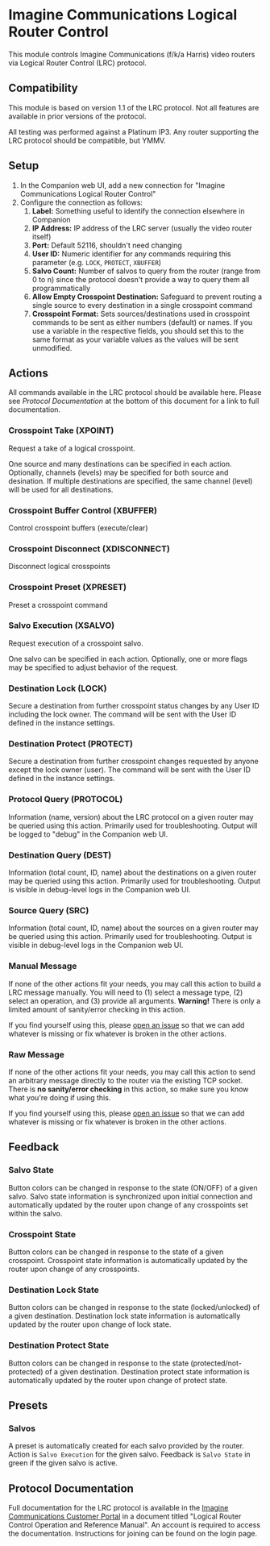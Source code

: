 # Imagine Communications Logical Router Control

This module controls Imagine Communications (f/k/a Harris) video routers via Logical Router Control (LRC) protocol.

## Compatibility

This module is based on version 1.1 of the LRC protocol. Not all features are available in prior versions of the protocol.

All testing was performed against a Platinum IP3. Any router supporting the LRC protocol should be compatible, but YMMV.

## Setup

1. In the Companion web UI, add a new connection for "Imagine Communications Logical Router Control"
2. Configure the connection as follows:
   1. **Label:** Something useful to identify the connection elsewhere in Companion
   2. **IP Address:** IP address of the LRC server (usually the video router itself)
   3. **Port:** Default 52116, shouldn't need changing
   4. **User ID:** Numeric identifier for any commands requiring this parameter (e.g. `LOCK`, `PROTECT`, `XBUFFER`)
   5. **Salvo Count:** Number of salvos to query from the router (range from 0 to n) since the protocol doesn't provide a way to query them all programmatically
   6. **Allow Empty Crosspoint Destination:** Safeguard to prevent routing a single source to every destination in a single crosspoint command
   7. **Crosspoint Format:** Sets sources/destinations used in crosspoint commands to be sent as either numbers (default) or names.
      If you use a variable in the respective fields, you should set this to the same format as your variable values as the values will be sent unmodified.

## Actions

All commands available in the LRC protocol should be available here.
Please see _Protocol Documentation_ at the bottom of this document for a link to full documentation.

### Crosspoint Take (XPOINT)

Request a take of a logical crosspoint.

One source and many destinations can be specified in each action.
Optionally, channels (levels) may be specified for both source and desination.
If multiple destinations are specified, the same channel (level) will be used for all destinations.

### Crosspoint Buffer Control (XBUFFER)

Control crosspoint buffers (execute/clear)

### Crosspoint Disconnect (XDISCONNECT)

Disconnect logical crosspoints

### Crosspoint Preset (XPRESET)

Preset a crosspoint command

### Salvo Execution (XSALVO)

Request execution of a crosspoint salvo.

One salvo can be specified in each action.
Optionally, one or more flags may be specified to adjust behavior of the request.

### Destination Lock (LOCK)

Secure a destination from further crosspoint status changes by any User ID including the lock owner.
The command will be sent with the User ID defined in the instance settings.

### Destination Protect (PROTECT)

Secure a destination from further crosspoint changes requested by anyone except the lock owner (user).
The command will be sent with the User ID defined in the instance settings.

### Protocol Query (PROTOCOL)

Information (name, version) about the LRC protocol on a given router may be queried using this action.
Primarily used for troubleshooting. Output will be logged to "debug" in the Companion web UI.

### Destination Query (DEST)

Information (total count, ID, name) about the destinations on a given router may be queried using this action.
Primarily used for troubleshooting. Output is visible in debug-level logs in the Companion web UI.

### Source Query (SRC)

Information (total count, ID, name) about the sources on a given router may be queried using this action.
Primarily used for troubleshooting. Output is visible in debug-level logs in the Companion web UI.

### Manual Message

If none of the other actions fit your needs, you may call this action to build a LRC message manually.
You will need to (1) select a message type, (2) select an operation, and (3) provide all arguments.
**Warning!** There is only a limited amount of sanity/error checking in this action.

If you find yourself using this, please [open an issue](https://github.com/bitfocus/companion-module-imagine-lrc/issues/new) so that we can add whatever is missing or fix whatever is broken in the other actions.

### Raw Message

If none of the other actions fit your needs, you may call this action to send an arbitrary message directly to the router via the existing TCP socket.
There is **no sanity/error checking** in this action, so make sure you know what you're doing if using this.

If you find yourself using this, please [open an issue](https://github.com/bitfocus/companion-module-imagine-lrc/issues/new) so that we can add whatever is missing or fix whatever is broken in the other actions.

## Feedback

### Salvo State

Button colors can be changed in response to the state (ON/OFF) of a given salvo.
Salvo state information is synchronized upon initial connection and automatically updated by the router upon change of any crosspoints set within the salvo.

### Crosspoint State

Button colors can be changed in response to the state of a given crosspoint.
Crosspoint state information is automatically updated by the router upon change of any crosspoints.

### Destination Lock State

Button colors can be changed in response to the state (locked/unlocked) of a given destination.
Destination lock state information is automatically updated by the router upon change of lock state.

### Destination Protect State

Button colors can be changed in response to the state (protected/not-protected) of a given destination.
Destination protect state information is automatically updated by the router upon change of protect state.

## Presets

### Salvos

A preset is automatically created for each salvo provided by the router.
Action is `Salvo Execution` for the given salvo.
Feedback is `Salvo State` in green if the given salvo is active.

## Protocol Documentation

Full documentation for the LRC protocol is available in the [Imagine Communications Customer Portal](https://community.imaginecommunications.com/)
in a document titled "Logical Router Control Operation and Reference Manual".
An account is required to access the documentation. Instructions for joining can be found on the login page.

